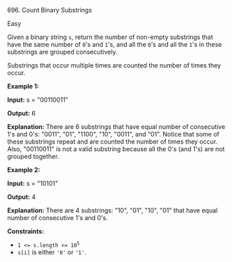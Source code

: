 696\. Count Binary Substrings

Easy

Given a binary string `s`, return the number of non-empty substrings that have the same number of `0`'s and `1`'s, and all the `0`'s and all the `1`'s in these substrings are grouped consecutively.

Substrings that occur multiple times are counted the number of times they occur.

**Example 1:**

**Input:** s = "00110011"

**Output:** 6

**Explanation:** There are 6 substrings that have equal number of consecutive 1's and 0's: "0011", "01", "1100", "10", "0011", and "01". Notice that some of these substrings repeat and are counted the number of times they occur. Also, "00110011" is not a valid substring because all the 0's (and 1's) are not grouped together.

**Example 2:**

**Input:** s = "10101"

**Output:** 4

**Explanation:** There are 4 substrings: "10", "01", "10", "01" that have equal number of consecutive 1's and 0's.

**Constraints:**

*   <code>1 <= s.length <= 10<sup>5</sup></code>
*   `s[i]` is either `'0'` or `'1'`.